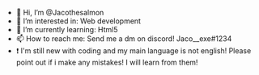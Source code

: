 - 👋 Hi, I’m @Jacothesalmon
- 👀 I’m interested in: Web development
- 🌱 I’m currently learning: Html5
- 📫 How to reach me: Send me a dm on discord! Jaco__exe#1234
- ❗ I'm still new with coding and my main language is not english! Please point out if i make any mistakes! I will learn from them!
<!---
Jacothesalmon/Jacothesalmon is a ✨ special ✨ repository because its `README.md` (this file) appears on your GitHub profile.
You can click the Preview link to take a look at your changes.
--->
